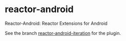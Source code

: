 # reactor-android
Reactor-Android: Reactor Extensions for Android


See the branch [reactor-android-iteration](https://github.com/anuchandy/reactor-android/tree/reactor-android-teration) for the plugin.
